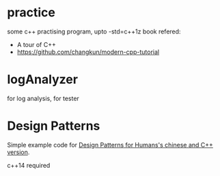 # practice
some c++ practising program, upto -std=c++1z
book refered:
* A tour of C++
* https://github.com/changkun/modern-cpp-tutorial

# logAnalyzer
for log analysis, for tester

# Design Patterns

Simple example code for [Design Patterns for Humans's chinese and C++ version](https://pushmind.org/2017/07/31/design-patterns-for-humans/).

c++14 required
